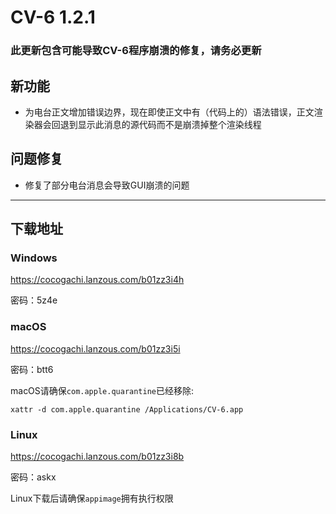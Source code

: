 # CV-6 1.2.1

### 此更新包含可能导致CV-6程序崩溃的修复，请务必更新

## 新功能
- 为电台正文增加错误边界，现在即使正文中有（代码上的）语法错误，正文渲染器会回退到显示此消息的源代码而不是崩溃掉整个渲染线程

## 问题修复

- 修复了部分电台消息会导致GUI崩溃的问题

----

## 下载地址

### Windows

https://cocogachi.lanzous.com/b01zz3i4h

密码：5z4e

### macOS

https://cocogachi.lanzous.com/b01zz3i5i

密码：btt6

macOS请确保`com.apple.quarantine`已经移除:

```
xattr -d com.apple.quarantine /Applications/CV-6.app 

```


### Linux

https://cocogachi.lanzous.com/b01zz3i8b

密码：askx

Linux下载后请确保`appimage`拥有执行权限